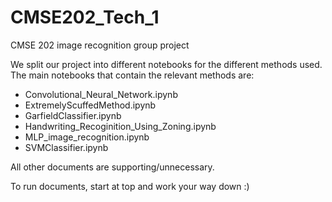 # CMSE202_Tech_1
CMSE 202 image recognition group project

We split our project into different notebooks for the different methods used.
The main notebooks that contain the relevant methods are:

- Convolutional_Neural_Network.ipynb
- ExtremelyScuffedMethod.ipynb
- GarfieldClassifier.ipynb
- Handwriting_Recoginition_Using_Zoning.ipynb
- MLP_image_recognition.ipynb
- SVMClassifier.ipynb

All other documents are supporting/unnecessary. 

To run documents, start at top and work your way down :)
